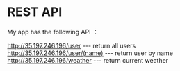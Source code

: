 # REST API

My app has the following API ：

http://35.197.246.196/user    ---  return all users
http://35.197.246.196/user/(name)   --- return user by name
http://35.197.246.196/weather   --- return current weather

